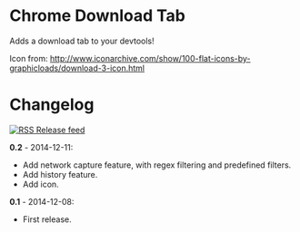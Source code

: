 # Chrome Download Tab

Adds a download tab to your devtools!

Icon from: http://www.iconarchive.com/show/100-flat-icons-by-graphicloads/download-3-icon.html


# Changelog

[![RSS](https://stefansundin.github.io/img/feed.png) Release feed](https://github.com/stefansundin/chrome-download-tab/releases.atom)

**0.2** - 2014-12-11:
- Add network capture feature, with regex filtering and predefined filters.
- Add history feature.
- Add icon.

**0.1** - 2014-12-08:
- First release.
